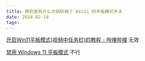 ```yaml
---
title: 微软是有什么大病砍掉了 Win11 的平板模式开关
date: 2024-02-14
tags:
---
```

[开启Win11平板模式(视频中任务栏)的教程 - 哔哩哔哩](https://www.bilibili.com/opus/794446461839343651) 无效

[禁用 Windows 11 平板模式](https://myth.cx/p/disable-tablet-mode-in-windows-11/) 不行
